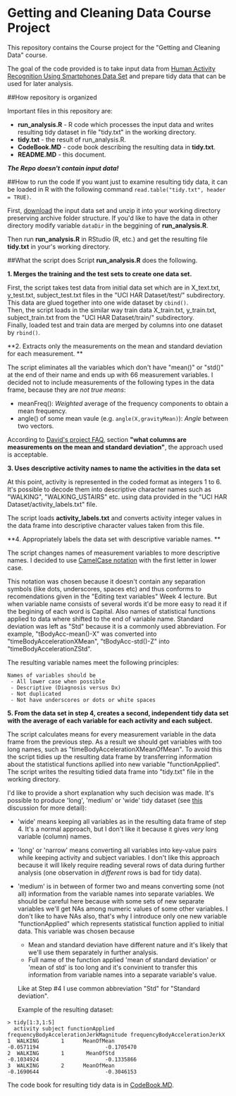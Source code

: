 Getting and Cleaning Data Course Project
=========================

This repository contains the Course project for the "Getting and Cleaning Data" course.

The goal of the code provided is to take input data from [Human Activity Recognition Using Smartphones Data Set](http://archive.ics.uci.edu/ml/datasets/Human+Activity+Recognition+Using+Smartphones) and prepare tidy data that can be used for later analysis.

##How repository is organized

Important files in this repository are:

- **run_analysis.R** - R code which processes the input data and writes resulting tidy dataset in file "tidy.txt" in the working directory.
- **tidy.txt** - the result of run_analysis.R.
- **CodeBook.MD** - code book describing the resulting data in **tidy.txt**.
- **README.MD** - this document.

**_The Repo doesn't contain input data!_**

##How to run the code
If you want just to examine resulting tidy data, it can be loaded in R with the following command
`read.table("tidy.txt", header = TRUE)`.

First, [download](https://d396qusza40orc.cloudfront.net/getdata%2Fprojectfiles%2FUCI%20HAR%20Dataset.zip) the input data set and unzip it into your working directory preserving archive folder structure. If you'd like to have the data in other directory modify variable `dataDir` in the beggining of **run_analysis.R**.  

Then run **run_analysis.R** in RStudio (R, etc.) and get the resulting file **tidy.txt** in your's working directory.

##What the script does
Script **run_analysis.R** does the following.

**1. Merges the training and the test sets to create one data set.**

First, the script takes test data from initial data set which are in X_text.txt, y_test.txt, subject_test.txt files in the "UCI HAR Dataset/test/" subdirectory. This data are glued together into one wide dataset by `cbind()`.  
Then, the script loads in the similar way train data X_train.txt, y_train.txt, subject_train.txt from the "UCI HAR Dataset/train/" subdirectory.  
Finally, loaded test and train data are merged by columns into one dataset by `rbind()`.

**2. Extracts only the measurements on the mean and standard deviation for each measurement. **
 
The script eliminates all the variables which don't have "mean()" or "std()" at the end of their name and ends up with 66 measurement variables. 
I decided not to include measurements of the following types in the data frame, because they are _not true means_:

- meanFreq(): _Weighted_ average of the frequency components to obtain a mean frequency.
- angle() of some mean vaule (e.g. `angle(X,gravityMean)`): _Angle_ between two vectors.
 
According to [David's project FAQ](https://class.coursera.org/getdata-008/forum/thread?thread_id=24), section **"what columns are measurements on the mean and standard deviation"**, the approach used is aсceptable.

**3. Uses descriptive activity names to name the activities in the data set**

At this point, activity is represented in the coded format as integers 1 to 6. It's possible to decode them into descriptive character names such as "WALKING", "WALKING_USTAIRS" etc. using data provided in the "UCI HAR Dataset/activity_labels.txt" file.  

The script loads **activity_labels.txt** and converts activity integer values in the data frame into descriptive character values taken from this file.

**4. Appropriately labels the data set with descriptive variable names. **

The script changes names of measurement variables to more descriptive names. I decided to use [CamelCase notation](http://en.wikipedia.org/wiki/CamelCase) with the first letter in lower case.  

This notation was chosen because it doesn't contain any separation symbols (like dots, underscores, spaces etc) and thus conforms to recomendations given in the "Editing text variables" Week 4 lecture. But when variable name consists of several words it'd be more easy to read it if the begining of each word is Capital. Also names of statistical functions applied to data where shifted to the end of variable name. Standard deviation was left as "Std" because it is a commonly used abbreviation. For example, "tBodyAcc-mean()-X" was converted into "timeBodyAccelerationXMean", "tBodyAcc-std()-Z" into  "timeBodyAccelerationZStd".

The resulting variable names meet the following principles:

```
Names of variables should be
 - All lower case when possible
 - Descriptive (Diagnosis versus Dx)
 - Not duplicated
 - Not have underscores or dots or white spaces
```

**5. From the data set in step 4, creates a second, independent tidy data set with the average of each variable for each activity and each subject.**

The script calculates means for every measurement variable in the data frame from the previous step. As a result we should get variables with too long names, such as "timeBodyAccelerationXMeanOfMean". To avoid this the script  tidies up the resulting data frame by transferring information about the statistical functions apllied into new variable "functionApplied". The script writes the resulting tidied data frame into "tidy.txt" file in the working directory.

I'd like to provide a short explanation why such decision was made.  It's possible to produce 'long', 'medium' or 'wide' tidy dataset (see [this](https://class.coursera.org/getdata-008/forum/thread?thread_id=94) discussion for more detail):

* 'wide' means keeping all variables as in the resulting data frame of step 4.
   It's a normal approach, but I don't like it because it gives _very_ long variable (column) names.
* 'long' or 'narrow' means converting all variables into key-value pairs while keeping activity and subject variables.
   I don't like this approach because it will likely require reading several 
   rows of data during further analysis (one observation in _different_ rows is bad for tidy data).
* 'medium' is in between of former two and means converting some (not all) information from the variable names into separate variables. We should be careful here because with some sets of new separate variables we'll get NAs 
   among numeric values of some other variables. I don't like to have NAs also, 
   that's why I introduce only one new variable "functionApplied" which represents statistical function applied to initial data. This variable was chosen because
    + Mean and standard deviation have different nature and it's likely that we'll use them separately in further analysis.
    + Full name of the function applied 'mean of standard deviation' or 'mean of std' is too long
   and it's convinient to transfer this information from variable names into a separate variable's value.
  
  Like at Step #4 I use common abbreviation "Std" for "Standard deviation".
  
  Example of the resulting dataset:
  
```
> tidy[1:3,1:5]
  activity subject functionApplied frequencyBodyAccelerationJerkMagnitude frequencyBodyAccelerationJerkX
1  WALKING       1      MeanOfMean                             -0.0571194                     -0.1705470
2  WALKING       1       MeanOfStd                             -0.1034924                     -0.1335866
3  WALKING       2      MeanOfMean                             -0.1690644                     -0.3046153
```

The code book for resulting tidy data is in [CodeBook.MD](CodeBook.MD).
